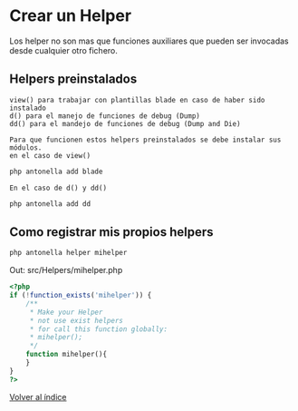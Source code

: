 # Crear un Helper

Los helper no son mas que funciones auxiliares que pueden ser invocadas desde cualquier otro fichero.

## Helpers preinstalados

```text
view() para trabajar con plantillas blade en caso de haber sido instalado
d() para el manejo de funciones de debug (Dump)
dd() para el mandejo de funciones de debug (Dump and Die)
```
```text
Para que funcionen estos helpers preinstalados se debe instalar sus módulos. 
en el caso de view()
```
```bash
php antonella add blade
```
```text
En el caso de d() y dd()
```
```bash
php antonella add dd
```

## Como registrar mis propios helpers

```bash
php antonella helper mihelper
```

Out: src/Helpers/mihelper.php

```php
<?php
if (!function_exists('mihelper')) {
    /**
     * Make your Helper
     * not use exist helpers
     * for call this function globally:
     * mihelper();
     */
    function mihelper(){
    } 
}
?>
```

[Volver al índice](https://github.com/cehojac/antonella-framework-for-wp/tree/1.8/docs/readme.md)
